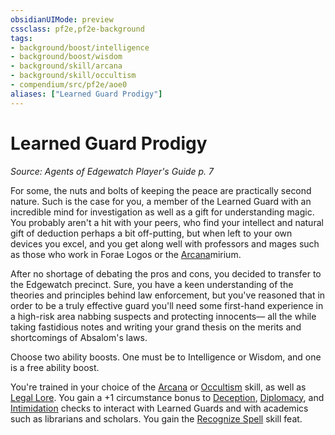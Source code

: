 ```yaml
---
obsidianUIMode: preview
cssclass: pf2e,pf2e-background
tags:
- background/boost/intelligence
- background/boost/wisdom
- background/skill/arcana
- background/skill/occultism
- compendium/src/pf2e/aoe0
aliases: ["Learned Guard Prodigy"]
---
```

# Learned Guard Prodigy
*Source: Agents of Edgewatch Player's Guide p. 7*  

For some, the nuts and bolts of keeping the peace are practically second nature. Such is the case for you, a member of the Learned Guard with an incredible mind for investigation as well as a gift for understanding magic. You probably aren't a hit with your peers, who find your intellect and natural gift of deduction perhaps a bit off-putting, but when left to your own devices you excel, and you get along well with professors and mages such as those who work in Forae Logos or the [Arcana](skills.md#Arcana)mirium.

After no shortage of debating the pros and cons, you decided to transfer to the Edgewatch precinct. Sure, you have a keen understanding of the theories and principles behind law enforcement, but you've reasoned that in order to be a truly effective guard you'll need some first-hand experience in a high-risk area nabbing suspects and protecting innocents— all the while taking fastidious notes and writing your grand thesis on the merits and shortcomings of Absalom's laws.

Choose two ability boosts. One must be to Intelligence or Wisdom, and one is a free ability boost.

You're trained in your choice of the [Arcana](skills.md#Arcana) or [Occultism](skills.md#Occultism) skill, as well as [Legal Lore](skills.md#Lore). You gain a +1 circumstance bonus to [Deception](skills.md#Deception), [Diplomacy](skills.md#Diplomacy), and [Intimidation](skills.md#Intimidation) checks to interact with Learned Guards and with academics such as librarians and scholars. You gain the [Recognize Spell](recognize-spell.md) skill feat.